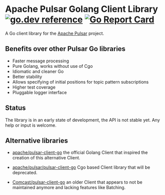 # Apache Pulsar Golang Client Library [![go.dev reference](https://img.shields.io/badge/go.dev-reference-007d9c?logo=go&logoColor=white&style=flat-square)](https://pkg.go.dev/github.com/cornelk/pulsar-go) [![Go Report Card](https://goreportcard.com/badge/github.com/cornelk/pulsar-go)](https://goreportcard.com/report/github.com/cornelk/pulsar-go)

A Go client library for the [Apache Pulsar](https://pulsar.apache.org/) project.

## Benefits over other Pulsar Go libraries

* Faster message processing
* Pure Golang, works without use of Cgo
* Idiomatic and cleaner Go
* Better stability
* Allows specifying of initial positions for topic pattern subscriptions
* Higher test coverage
* Pluggable logger interface

## Status

The library is in an early state of development, the API is not stable yet.
Any help or input is welcome.

## Alternative libraries

* [apache/pulsar-client-go](https://github.com/apache/pulsar-client-go)
  the official Golang Client that inspired the creation of this alternative Client.

* [apache/pulsar/pulsar-client-go](https://github.com/apache/pulsar-client-go)
  Cgo based Client library that will be deprecated.

* [Comcast/pulsar-client-go](https://github.com/Comcast/pulsar-client-go)
  an older Client that appears to not be maintained anymore and lacking features like Batching.
